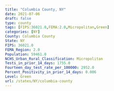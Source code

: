 ```yaml
---
title: "Columbia County, NY"
date: 2021-07-06
draft: false
type: county
tags: [FIPS:36021.0,FEMA:2.0,Micropolitan,Green]
categories: [NY]
County: Columbia County
State: NY
FIPS: 36021.0
FEMA_Region: 2.0
Population: 59461.0
NCHS_Urban_Rural_Classification: Micropolitan
Tests_in_prior_14_days: 1755.0
Fourteen_day_test_rate_per_100000: 2952.0
Percent_Positivity_in_prior_14_days: 0.006
Level: Green
url: /states/NY/columbia-county
---
```




